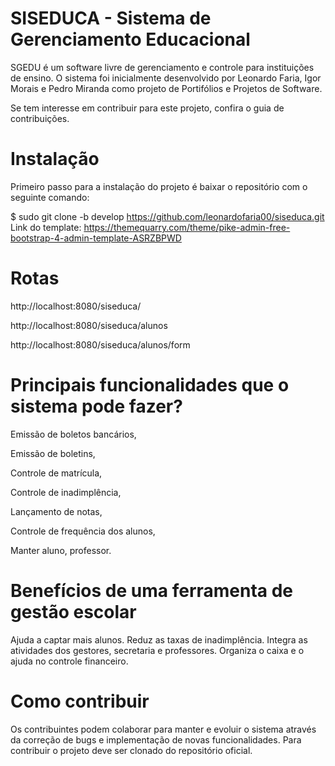 # SISEDUCA - Sistema de Gerenciamento Educacional
SGEDU é um software livre de gerenciamento e controle para instituições de ensino. O sistema foi inicialmente desenvolvido por Leonardo Faria, Igor Morais e Pedro Miranda como projeto de Portifólios e Projetos de Software.

Se tem interesse em contribuir para este projeto, confira o guia de contribuições.

# Instalação
Primeiro passo para a instalação do projeto é baixar o repositório com o seguinte comando:

$ sudo git clone -b develop https://github.com/leonardofaria00/siseduca.git
Link do template: https://themequarry.com/theme/pike-admin-free-bootstrap-4-admin-template-ASRZBPWD

# Rotas
http://localhost:8080/siseduca/

http://localhost:8080/siseduca/alunos

http://localhost:8080/siseduca/alunos/form

# Principais funcionalidades que o sistema pode fazer?
Emissão de boletos bancários,

Emissão de boletins,

Controle de matrícula,

Controle de inadimplência,

Lançamento de notas,

Controle de frequência dos alunos,

Manter aluno, professor.

# Benefícios de uma ferramenta de gestão escolar
Ajuda a captar mais alunos.
Reduz as taxas de inadimplência.
Integra as atividades dos gestores, secretaria e professores.
Organiza o caixa e o ajuda no controle financeiro.

# Como contribuir
Os contribuintes podem colaborar para manter e evoluir o sistema através da correção de bugs e implementação de novas funcionalidades. Para contribuir o projeto deve ser clonado do repositório oficial.
